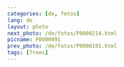 ```yaml
---
categories: [de, fotos]
lang: de
layout: photo
next_photo: /de/fotos/P0000214.html
picname: P0000091
prev_photo: /de/fotos/P0000191.html
tags: [Trees]
---
```

